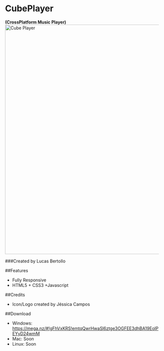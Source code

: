 # CubePlayer 
**(CrossPlatform Music Player)**
<a href="http://lucasbertollo.orgfree.com/cubeplayer.html" target="_blank"><img src="http://lucasbertollo.orgfree.com/assets/images/projects/project-featured.png" alt="Cube Player" width="750" /></a>


###Created by Lucas Bertollo

##Features

-  Fully Responsive
-  HTML5 + CSS3 +Javascript

##Credits

- Icon/Logo created by Jéssica Campos

##Download

- Windows: https://mega.nz/#!gFhVxKRS!emtqQwrHwaSl6ztge3OGFEE3dhBA19EolPEYyD24wmM
- Mac: Soon
- Linux: Soon
